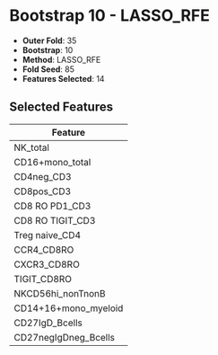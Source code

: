 # Bootstrap 10 - LASSO_RFE

- **Outer Fold**: 35
- **Bootstrap**: 10
- **Method**: LASSO_RFE
- **Fold Seed**: 85
- **Features Selected**: 14

## Selected Features

| Feature |
|---------|
| NK_total |
| CD16+mono_total |
| CD4neg_CD3 |
| CD8pos_CD3 |
| CD8 RO PD1_CD3 |
| CD8 RO TIGIT_CD3 |
| Treg naive_CD4 |
| CCR4_CD8RO |
| CXCR3_CD8RO |
| TIGIT_CD8RO |
| NKCD56hi_nonTnonB |
| CD14+16+mono_myeloid |
| CD27IgD_Bcells |
| CD27negIgDneg_Bcells |
